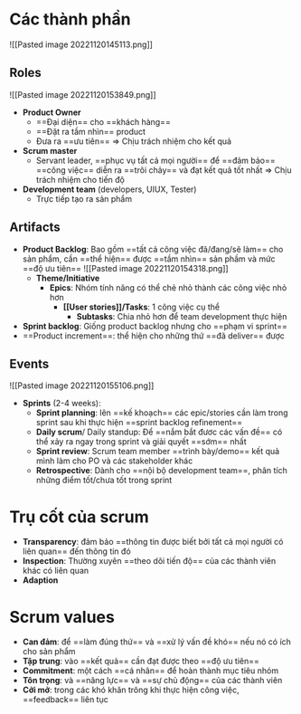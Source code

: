
# Các thành phần
![[Pasted image 20221120145113.png]]
## Roles
![[Pasted image 20221120153849.png]]
- **Product Owner**
	- ==Đại diện== cho ==khách hàng==
	- ==Đặt ra tầm nhìn== product
	- Đưa ra ==ưu tiên==
	=> Chịu trách nhiệm cho kết quả
- **Scrum master**
	- Servant leader, ==phục vụ tất cả mọi người== để ==đảm bảo== ==công việc== diễn ra ==trôi chảy== và đạt kết quả tốt nhất
	=> Chịu trách nhiệm cho tiến độ
- **Development team** (developers, UIUX, Tester)
	- Trực tiếp tạo ra sản phẩm
## Artifacts
- **Product Backlog**: Bao gồm ==tất cả công việc đã/đang/sẽ làm== cho sản phẩm, cần ==thể hiện== được ==tầm nhìn== sản phầm và mức ==độ ưu tiên==
![[Pasted image 20221120154318.png]]
	- **Theme/Initiative**
		- **Epics**: Nhóm tính năng có thể chẻ nhỏ thành các công việc nhỏ hơn
			- **[[User stories]]/Tasks**: 1 công việc cụ thể
				- **Subtasks**: Chia nhỏ hơn để team development thực hiện
- **Sprint backlog**: Giống product backlog nhưng cho ==phạm vi sprint==
- ==Product increment==: thể hiện cho những thứ ==đã deliver== được 
## Events
![[Pasted image 20221120155106.png]]
- **Sprints** (2-4 weeks):
	- **Sprint planning**: lên ==kế khoạch== các epic/stories cần làm trong sprint sau khi thực hiện  ==sprint backlog refinement== 
	- **Daily scrum**/ Daily standup: Để ==nắm bắt đươc các vấn đề== có thể xảy ra ngay trong sprint và giải quyết ==sớm== nhất
	- **Sprint review**: Scrum team member ==trình bày/demo== kết quả mình làm cho PO và các stakeholder khác
	- **Retrospective**: Dành cho ==nội bộ development team==, phân tích những điểm tốt/chưa tốt trong sprint
# Trụ cốt của scrum
- **Transparency**: đảm bảo ==thông tin được biết bởi tất cả mọi người có liên quan== đến thông tin đó
- **Inspection**: Thường xuyên ==theo dõi tiến độ== của các thành viên khác có liên quan 
- **Adaption**
# Scrum values
- **Can đảm**: để ==làm đúng thứ== và ==xử lý vấn đề khó== nếu nó có ích cho sản phẩm
- **Tập trung**: vào ==kết quả== cần đạt được theo ==độ ưu tiên==
- **Commitment**: một cách ==cá nhân== để hoàn thành mục tiêu nhóm
- **Tôn trọng**: và ==năng lực== và ==sự chủ động== của các thành viên
- **Cởi mở**: trong các khó khăn trông khi thực hiện công việc, ==feedback== liên tục
